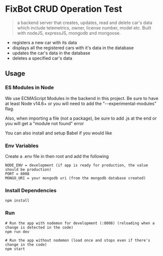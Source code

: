 # FixBot CRUD Operation Test

> a backend server that creates, updates, read and delete car's data which include telemetrics, owner, license number, model etc. Built with nodeJS, expressJS, mongodb and mongoose.

- registers a new car with its data
- displays all the registered cars with it's data in the database
- updates the car's data in the database
- deletes a specified car's data 


## Usage

### ES Modules in Node

We use ECMAScript Modules in the backend in this project. Be sure to have at least Node v14.6+ or you will need to add the "--experimental-modules" flag.

Also, when importing a file (not a package), be sure to add .js at the end or you will get a "module not found" error

You can also install and setup Babel if you would like

### Env Variables

Create a .env file in then root and add the following

```
NODE_ENV = development (if app is ready for production, the value should be production)
PORT = 8008
MONGO_URI = your mongodb uri (from the mongodb database created)

```

### Install Dependencies

```
npm install

```

### Run

```
# Run the app with nodemon for development (:8008) (reloading when a change is detected in the code)
npm run dev

# Run the app without nodemon (load once and stops even if there's change in the code)
npm start

```
